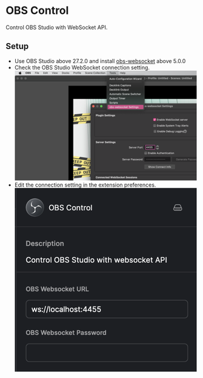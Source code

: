 # OBS Control

Control OBS Studio with WebSocket API.

## Setup

- Use OBS Studio above 27.2.0 and install [obs-websocket](https://github.com/obsproject/obs-websocket/releases) above 5.0.0
- Check the OBS Studio WebSocket connection setting.
    ![](./metadata/websocket-setting.png)
- Edit the connection setting in the extension preferences.
    ![](./metadata/extension-preference.png)